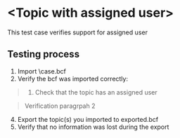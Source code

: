 # \<Topic with assigned user\>

This test case verifies support for assigned user

## Testing process

1. Import \case.bcf
2. Verify the bcf was imported correctly:

> 1. Check that the topic has an assigned user

> 
> Verification paragrpah 2 

4. Export the topic(s) you imported to exported.bcf
5. Verify that no information was lost during the export


